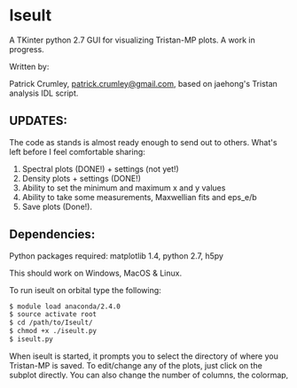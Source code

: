 # Iseult

A TKinter python 2.7 GUI for visualizing Tristan-MP plots. A work in progress.

Written by:

Patrick Crumley, patrick.crumley@gmail.com, based on jaehong's Tristan analysis
IDL script.

UPDATES:
-------
The code as stands is almost ready enough to send out to others.
What's left before I feel comfortable sharing:
1) Spectral plots (DONE!) + settings (not yet!)
2) Density plots + settings (DONE!)   
3) Ability to set the minimum and maximum x and y values
4) Ability to take some measurements, Maxwellian fits and eps_e/b
5) Save plots (Done!).


Dependencies:
-------------

Python packages required: matplotlib 1.4, python 2.7, h5py

This should work on Windows, MacOS & Linux.

To run iseult on orbital type the following:
```bash
$ module load anaconda/2.4.0
$ source activate root
$ cd /path/to/Iseult/
$ chmod +x ./iseult.py
$ iseult.py
```

When iseult is started, it prompts you to select the directory of where you
Tristan-MP is saved. To edit/change any of the plots, just click on the subplot
directly. You can also change the number of columns, the colormap, and spacing
of the plots by clicking the settings button. The measure button allows you to
take measurements like T_i, T_e, etc.

Enjoy!


| Implemented: |
| ------------ |
| Time stepping |
| Movie (without recording) |
| Basic plotting |
| ability to modularly change plots. |
| plot control panel to edit things about indv. plots (not finished for all plots)|
| shock-finding |
| figure saving |


| Left to Implement:|
| ------------------ |
| Ability to take measurements |
| gifs |
| ability to save iseult settings as a json object|
| Longer term goals (???)|

Resources:
----------
| Useful links |
| ----------------------- |
| http://python.org |
| http://effbot.org/tkinterbook/ |
| http://matplotlib.org |
| http://h5py.org |
